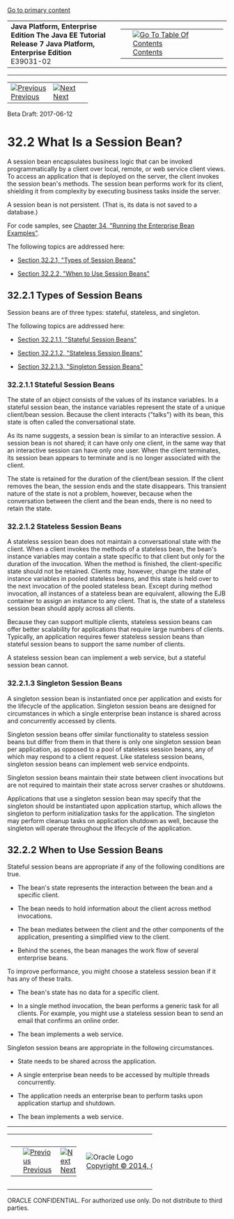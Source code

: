 [Go to primary content](#BEGIN)

<table>
<colgroup>
<col width="50%" />
<col width="50%" />
</colgroup>
<tbody>
<tr class="odd">
<td><strong>Java Platform, Enterprise Edition The Java EE Tutorial</strong><br />
<strong>Release 7 Java Platform, Enterprise Edition</strong><br />
E39031-02</td>
<td><table>
<tbody>
<tr class="odd">
<td> </td>
<td><a href="toc.htm"><img src="../../dcommon/gifs/toc.gif" alt="Go To Table Of Contents" /><br />
<span class="icon">Contents</span></a></td>
</tr>
</tbody>
</table></td>
</tr>
</tbody>
</table>

-----

<table>
<tbody>
<tr class="odd">
<td><a href="ejb-intro001.htm"><img src="../../dcommon/gifs/leftnav.gif" alt="Previous" /><br />
<span class="icon">Previous</span></a> </td>
<td><a href="ejb-intro003.htm"><img src="../../dcommon/gifs/rightnav.gif" alt="Next" /><br />
<span class="icon">Next</span></a></td>
<td> </td>
</tr>
</tbody>
</table>

Beta Draft: 2017-06-12

# 32.2 What Is a Session Bean?

A session bean encapsulates business logic that can be invoked
programmatically by a client over local, remote, or web service client
views. To access an application that is deployed on the server, the
client invokes the session bean's methods. The session bean performs
work for its client, shielding it from complexity by executing business
tasks inside the server.

A session bean is not persistent. (That is, its data is not saved to a
database.)

For code samples, see [Chapter 34, "Running the Enterprise Bean
Examples"](ejb-basicexamples.htm#GIJRB).

The following topics are addressed here:

  - [Section 32.2.1, "Types of Session Beans"](#GIPKR)

  - [Section 32.2.2, "When to Use Session Beans"](#GIPMT)

## 32.2.1 Types of Session Beans

Session beans are of three types: stateful, stateless, and singleton.

The following topics are addressed here:

  - [Section 32.2.1.1, "Stateful Session Beans"](#GIPNL)

  - [Section 32.2.1.2, "Stateless Session Beans"](#GIPIN)

  - [Section 32.2.1.3, "Singleton Session Beans"](#GIPIM)

### 32.2.1.1 Stateful Session Beans

The state of an object consists of the values of its instance variables.
In a stateful session bean, the instance variables represent the state
of a unique client/bean session. Because the client interacts ("talks")
with its bean, this state is often called the conversational state.

As its name suggests, a session bean is similar to an interactive
session. A session bean is not shared; it can have only one client, in
the same way that an interactive session can have only one user. When
the client terminates, its session bean appears to terminate and is no
longer associated with the client.

The state is retained for the duration of the client/bean session. If
the client removes the bean, the session ends and the state disappears.
This transient nature of the state is not a problem, however, because
when the conversation between the client and the bean ends, there is no
need to retain the state.

### 32.2.1.2 Stateless Session Beans

A stateless session bean does not maintain a conversational state with
the client. When a client invokes the methods of a stateless bean, the
bean's instance variables may contain a state specific to that client
but only for the duration of the invocation. When the method is
finished, the client-specific state should not be retained. Clients may,
however, change the state of instance variables in pooled stateless
beans, and this state is held over to the next invocation of the pooled
stateless bean. Except during method invocation, all instances of a
stateless bean are equivalent, allowing the EJB container to assign an
instance to any client. That is, the state of a stateless session bean
should apply across all clients.

Because they can support multiple clients, stateless session beans can
offer better scalability for applications that require large numbers of
clients. Typically, an application requires fewer stateless session
beans than stateful session beans to support the same number of clients.

A stateless session bean can implement a web service, but a stateful
session bean cannot.

### 32.2.1.3 Singleton Session Beans

A singleton session bean is instantiated once per application and exists
for the lifecycle of the application. Singleton session beans are
designed for circumstances in which a single enterprise bean instance is
shared across and concurrently accessed by clients.

Singleton session beans offer similar functionality to stateless session
beans but differ from them in that there is only one singleton session
bean per application, as opposed to a pool of stateless session beans,
any of which may respond to a client request. Like stateless session
beans, singleton session beans can implement web service endpoints.

Singleton session beans maintain their state between client invocations
but are not required to maintain their state across server crashes or
shutdowns.

Applications that use a singleton session bean may specify that the
singleton should be instantiated upon application startup, which allows
the singleton to perform initialization tasks for the application. The
singleton may perform cleanup tasks on application shutdown as well,
because the singleton will operate throughout the lifecycle of the
application.

## 32.2.2 When to Use Session Beans

Stateful session beans are appropriate if any of the following
conditions are true.

  - The bean's state represents the interaction between the bean and a
    specific client.

  - The bean needs to hold information about the client across method
    invocations.

  - The bean mediates between the client and the other components of the
    application, presenting a simplified view to the client.

  - Behind the scenes, the bean manages the work flow of several
    enterprise beans.

To improve performance, you might choose a stateless session bean if it
has any of these traits.

  - The bean's state has no data for a specific client.

  - In a single method invocation, the bean performs a generic task for
    all clients. For example, you might use a stateless session bean to
    send an email that confirms an online order.

  - The bean implements a web service.

Singleton session beans are appropriate in the following circumstances.

  - State needs to be shared across the application.

  - A single enterprise bean needs to be accessed by multiple threads
    concurrently.

  - The application needs an enterprise bean to perform tasks upon
    application startup and shutdown.

  - The bean implements a web service.

-----

<table style="width:66%;">
<colgroup>
<col width="33%" />
<col width="0%" />
<col width="33%" />
</colgroup>
<tbody>
<tr class="odd">
<td><table style="width:96%;">
<colgroup>
<col width="0%" />
<col width="48%" />
<col width="48%" />
</colgroup>
<tbody>
<tr class="odd">
<td> </td>
<td><a href="ejb-intro001.htm"><img src="../../dcommon/gifs/leftnav.gif" alt="Previous" /><br />
<span class="icon">Previous</span></a> </td>
<td><a href="ejb-intro003.htm"><img src="../../dcommon/gifs/rightnav.gif" alt="Next" /><br />
<span class="icon">Next</span></a></td>
</tr>
</tbody>
</table></td>
<td><img src="../../dcommon/gifs/oracle.gif" alt="Oracle Logo" class="copyrightlogo" /> <a href="../../dcommon/html/cpyr.htm"><br />
<span class="copyrightlogo">Copyright © 2014, Oracle and/or its affiliates. All rights reserved.</span></a></td>
<td><table>
<tbody>
<tr class="odd">
<td> </td>
<td><a href="toc.htm"><img src="../../dcommon/gifs/toc.gif" alt="Go To Table Of Contents" /><br />
<span class="icon">Contents</span></a></td>
</tr>
</tbody>
</table></td>
</tr>
</tbody>
</table>

ORACLE CONFIDENTIAL. For authorized use only. Do not distribute to third parties.
